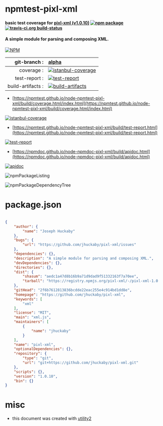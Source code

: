 # npmtest-pixl-xml

#### basic test coverage for  [pixl-xml (v1.0.10)](https://github.com/jhuckaby/pixl-xml)  [![npm package](https://img.shields.io/npm/v/npmtest-pixl-xml.svg?style=flat-square)](https://www.npmjs.org/package/npmtest-pixl-xml) [![travis-ci.org build-status](https://api.travis-ci.org/npmtest/node-npmtest-pixl-xml.svg)](https://travis-ci.org/npmtest/node-npmtest-pixl-xml)

#### A simple module for parsing and composing XML.

[![NPM](https://nodei.co/npm/pixl-xml.png?downloads=true&downloadRank=true&stars=true)](https://www.npmjs.com/package/pixl-xml)

| git-branch : | [alpha](https://github.com/npmtest/node-npmtest-pixl-xml/tree/alpha)|
|--:|:--|
| coverage : | [![istanbul-coverage](https://npmtest.github.io/node-npmtest-pixl-xml/build/coverage.badge.svg)](https://npmtest.github.io/node-npmtest-pixl-xml/build/coverage.html/index.html)|
| test-report : | [![test-report](https://npmtest.github.io/node-npmtest-pixl-xml/build/test-report.badge.svg)](https://npmtest.github.io/node-npmtest-pixl-xml/build/test-report.html)|
| build-artifacts : | [![build-artifacts](https://npmtest.github.io/node-npmtest-pixl-xml/glyphicons_144_folder_open.png)](https://github.com/npmtest/node-npmtest-pixl-xml/tree/gh-pages/build)|

- [https://npmtest.github.io/node-npmtest-pixl-xml/build/coverage.html/index.html](https://npmtest.github.io/node-npmtest-pixl-xml/build/coverage.html/index.html)

[![istanbul-coverage](https://npmtest.github.io/node-npmtest-pixl-xml/build/screenCapture.buildCi.browser.%252Ftmp%252Fbuild%252Fcoverage.lib.html.png)](https://npmtest.github.io/node-npmtest-pixl-xml/build/coverage.html/index.html)

- [https://npmtest.github.io/node-npmtest-pixl-xml/build/test-report.html](https://npmtest.github.io/node-npmtest-pixl-xml/build/test-report.html)

[![test-report](https://npmtest.github.io/node-npmtest-pixl-xml/build/screenCapture.buildCi.browser.%252Ftmp%252Fbuild%252Ftest-report.html.png)](https://npmtest.github.io/node-npmtest-pixl-xml/build/test-report.html)

- [https://npmdoc.github.io/node-npmdoc-pixl-xml/build/apidoc.html](https://npmdoc.github.io/node-npmdoc-pixl-xml/build/apidoc.html)

[![apidoc](https://npmdoc.github.io/node-npmdoc-pixl-xml/build/screenCapture.buildCi.browser.%252Ftmp%252Fbuild%252Fapidoc.html.png)](https://npmdoc.github.io/node-npmdoc-pixl-xml/build/apidoc.html)

![npmPackageListing](https://npmtest.github.io/node-npmtest-pixl-xml/build/screenCapture.npmPackageListing.svg)

![npmPackageDependencyTree](https://npmtest.github.io/node-npmtest-pixl-xml/build/screenCapture.npmPackageDependencyTree.svg)



# package.json

```json

{
    "author": {
        "name": "Joseph Huckaby"
    },
    "bugs": {
        "url": "https://github.com/jhuckaby/pixl-xml/issues"
    },
    "dependencies": {},
    "description": "A simple module for parsing and composing XML.",
    "devDependencies": {},
    "directories": {},
    "dist": {
        "shasum": "aedc1a47d8b16b9a71d9dad9f51332163f7a70ee",
        "tarball": "https://registry.npmjs.org/pixl-xml/-/pixl-xml-1.0.10.tgz"
    },
    "gitHead": "2f6b7612813836bcdde22eac255e4c914bd1dd8e",
    "homepage": "https://github.com/jhuckaby/pixl-xml",
    "keywords": [
        "xml"
    ],
    "license": "MIT",
    "main": "xml.js",
    "maintainers": [
        {
            "name": "jhuckaby"
        }
    ],
    "name": "pixl-xml",
    "optionalDependencies": {},
    "repository": {
        "type": "git",
        "url": "git+https://github.com/jhuckaby/pixl-xml.git"
    },
    "scripts": {},
    "version": "1.0.10",
    "bin": {}
}
```



# misc
- this document was created with [utility2](https://github.com/kaizhu256/node-utility2)
